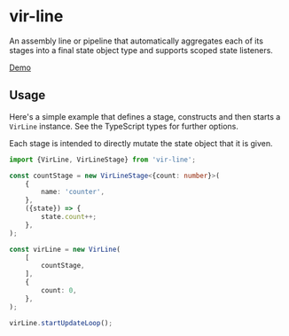 # vir-line

An assembly line or pipeline that automatically aggregates each of its stages into a final state object type and supports scoped state listeners.

[Demo](http://electrovir.github.io/vir-line)

## Usage

Here's a simple example that defines a stage, constructs and then starts a `VirLine` instance. See the TypeScript types for further options.

Each stage is intended to directly mutate the state object that it is given.

<!-- example-link: src/readme-examples/simple-construction.example.ts -->

```TypeScript
import {VirLine, VirLineStage} from 'vir-line';

const countStage = new VirLineStage<{count: number}>(
    {
        name: 'counter',
    },
    ({state}) => {
        state.count++;
    },
);

const virLine = new VirLine(
    [
        countStage,
    ],
    {
        count: 0,
    },
);

virLine.startUpdateLoop();
```
